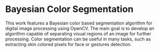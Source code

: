 # Bayesian Color Segmentation
This work features a Bayesian color based segmentation algorithm for digital image processing using OpenCV. The main goal is to develop an algorithm capable of separating visual regions of an image for further processing. Color segmentation can be useful in many tasks, such as extracting skin colored pixels for face or gestures detection.
